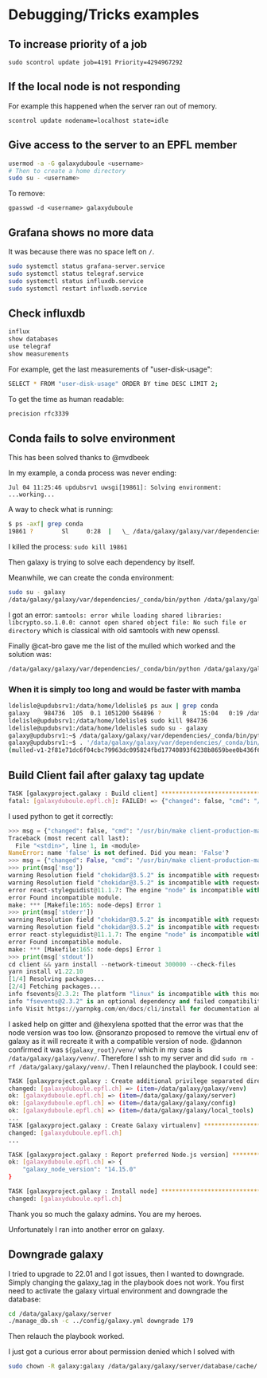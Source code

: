 # Debugging/Tricks examples

## To increase priority of a job

`sudo scontrol update job=4191 Priority=4294967292`

## If the local node is not responding

For example this happened when the server ran out of memory.

`scontrol update nodename=localhost state=idle`

## Give access to the server to an EPFL member

```bash
usermod -a -G galaxyduboule <username>
# Then to create a home directory
sudo su - <username>
```

To remove:

`gpasswd -d <username> galaxyduboule`

## Grafana shows no more data

It was because there was no space left on `/`.

```bash
sudo systemctl status grafana-server.service
sudo systemctl status telegraf.service
sudo systemctl status influxdb.service 
sudo systemctl restart influxdb.service 
```

## Check influxdb

```bash
influx
show databases
use telegraf
show measurements
```

For example, get the last measurements of "user-disk-usage":

```bash
SELECT * FROM "user-disk-usage" ORDER BY time DESC LIMIT 2;
```

To get the time as human readable:

```bash
precision rfc3339
```

## Conda fails to solve environment

This has been solved thanks to @mvdbeek

In my example, a conda process was never ending:

```log
Jul 04 11:25:46 updubsrv1 uwsgi[19861]: Solving environment: ...working...
```

A way to check what is running:

```bash
$ ps -axf| grep conda
19861 ?        Sl     0:28  |   \_ /data/galaxy/galaxy/var/dependencies/_conda/bin/python /data/galaxy/galaxy/var/dependencies/_conda/bin/conda create -y --quiet --override-channels --channel conda-forge --channel bioconda --channel defaults --name mulled-v1-c9f488ec0e9a96bed61dcc2e074b26ce37ed596751861ff368fd824a2a5f11d4 htseq=0.9.1 samtools=1.7
```

I killed the process: ``sudo kill 19861``

Then galaxy is trying to solve each dependency by itself.

Meanwhile, we can create the conda environment:

```bash
sudo su - galaxy
/data/galaxy/galaxy/var/dependencies/_conda/bin/python /data/galaxy/galaxy/var/dependencies/_conda/bin/conda create -y --quiet --override-channels --channel conda-forge --channel bioconda --channel defaults -p /data/galaxy/galaxy/var/dependencies/_conda/envs/mulled-v1-c9f488ec0e9a96bed61dcc2e074b26ce37ed596751861ff368fd824a2a5f11d4 htseq=0.9.1 samtools=1.7 python=3.8
```

I got an error: `samtools: error while loading shared libraries: libcrypto.so.1.0.0: cannot open shared object file: No such file or directory` which is classical with old samtools with new openssl.

Finally @cat-bro gave me the list of the mulled which worked and the solution was:

```bash
/data/galaxy/galaxy/var/dependencies/_conda/bin/python /data/galaxy/galaxy/var/dependencies/_conda/bin/conda create -y --quiet --override-channels --channel conda-forge --channel bioconda --channel defaults -p /data/galaxy/galaxy/var/dependencies/_conda/envs/mulled-v1-c9f488ec0e9a96bed61dcc2e074b26ce37ed596751861ff368fd824a2a5f11d4 htseq=0.9.1 samtools=1.7 python=3.7.1 openssl=1.0.2p
```

### When it is simply too long and would be faster with mamba

```bash
ldelisle@updubsrv1:/data/home/ldelisle$ ps aux | grep conda
galaxy    984736  105  0.1 1051200 564896 ?      R    15:04   0:19 /data/galaxy/galaxy/var/dependencies/_conda/bin/python /data/galaxy/galaxy/var/dependencies/_conda/bin/conda create -y --quiet --override-channels --channel conda-forge --channel bioconda --channel defaults --channel pytorch --channel ilastik-forge --name mulled-v1-2f81e71dc6f04cbc79963dc095824fbd17740893f6238b8659bee0b436f66105 fiji=20220414 python=3.7 fiji-max_inscribed_circles=1.1.2 fiji-ilastik=1.8.2
ldelisle@updubsrv1:/data/home/ldelisle$ sudo kill 984736
ldelisle@updubsrv1:/data/home/ldelisle$ sudo su - galaxy
galaxy@updubsrv1:~$ /data/galaxy/galaxy/var/dependencies/_conda/bin/python /data/galaxy/galaxy/var/dependencies/_conda/bin/conda create -y --quiet --override-channels --channel conda-forge --channel bioconda --channel defaults -p /data/galaxy/galaxy/var/dependencies/_conda/envs/mulled-v1-2f81e71dc6f04cbc79963dc095824fbd17740893f6238b8659bee0b436f66105 python=3.7 mamba
galaxy@updubsrv1:~$ . '/data/galaxy/galaxy/var/dependencies/_conda/bin/activate' /data/galaxy/galaxy/var/dependencies/_conda/envs/mulled-v1-2f81e71dc6f04cbc79963dc095824fbd17740893f6238b8659bee0b436f66105/
(mulled-v1-2f81e71dc6f04cbc79963dc095824fbd17740893f6238b8659bee0b436f66105) galaxy@updubsrv1:~$ mamba install  -y --quiet --override-channels --channel conda-forge --channel bioconda --channel defaults --channel pytorch --channel ilastik-forge  fiji=20220414 python=3.7 fiji-max_inscribed_circles=1.1.2 fiji-ilastik=1.8.2
```

## Build Client fail after galaxy tag update

```bash
TASK [galaxyproject.galaxy : Build client] ******************************************************************************************************************************************************************************************************************************
fatal: [galaxyduboule.epfl.ch]: FAILED! => {"changed": false, "cmd": "/usr/bin/make client-production-maps", "msg": "warning Resolution field \"chokidar@3.5.2\" is incompatible with requested version \"chokidar@^2.0.0\"\nwarning Resolution field \"chokidar@3.5.2\" is incompatible with requested version \"chokidar@^2.1.8\"\nerror react-styleguidist@11.1.7: The engine \"node\" is incompatible with this module. Expected version \">=14\". Got \"12.16.3\"\nerror Found incompatible module.\nmake: *** [Makefile:165: node-deps] Error 1", "rc": 2, "stderr": "warning Resolution field \"chokidar@3.5.2\" is incompatible with requested version \"chokidar@^2.0.0\"\nwarning Resolution field \"chokidar@3.5.2\" is incompatible with requested version \"chokidar@^2.1.8\"\nerror react-styleguidist@11.1.7: The engine \"node\" is incompatible with this module. Expected version \">=14\". Got \"12.16.3\"\nerror Found incompatible module.\nmake: *** [Makefile:165: node-deps] Error 1\n", "stderr_lines": ["warning Resolution field \"chokidar@3.5.2\" is incompatible with requested version \"chokidar@^2.0.0\"", "warning Resolution field \"chokidar@3.5.2\" is incompatible with requested version \"chokidar@^2.1.8\"", "error react-styleguidist@11.1.7: The engine \"node\" is incompatible with this module. Expected version \">=14\". Got \"12.16.3\"", "error Found incompatible module.", "make: *** [Makefile:165: node-deps] Error 1"], "stdout": "cd client && yarn install --network-timeout 300000 --check-files\nyarn install v1.22.10\n[1/4] Resolving packages...\n[2/4] Fetching packages...\ninfo fsevents@2.3.2: The platform \"linux\" is incompatible with this module.\ninfo \"fsevents@2.3.2\" is an optional dependency and failed compatibility check. Excluding it from installation.\ninfo Visit https://yarnpkg.com/en/docs/cli/install for documentation about this command.\n", "stdout_lines": ["cd client && yarn install --network-timeout 300000 --check-files", "yarn install v1.22.10", "[1/4] Resolving packages...", "[2/4] Fetching packages...", "info fsevents@2.3.2: The platform \"linux\" is incompatible with this module.", "info \"fsevents@2.3.2\" is an optional dependency and failed compatibility check. Excluding it from installation.", "info Visit https://yarnpkg.com/en/docs/cli/install for documentation about this command."]}
```

I used python to get it correctly:

```python
>>> msg = {"changed": false, "cmd": "/usr/bin/make client-production-maps", "msg": "warning Resolution field \"chokidar@3.5.2\" is incompatible with requested version \"chokidar@^2.0.0\"\nwarning Resolution field \"chokidar@3.5.2\" is incompatible with requested version \"chokidar@^2.1.8\"\nerror react-styleguidist@11.1.7: The engine \"node\" is incompatible with this module. Expected version \">=14\". Got \"12.16.3\"\nerror Found incompatible module.\nmake: *** [Makefile:165: node-deps] Error 1", "rc": 2, "stderr": "warning Resolution field \"chokidar@3.5.2\" is incompatible with requested version \"chokidar@^2.0.0\"\nwarning Resolution field \"chokidar@3.5.2\" is incompatible with requested version \"chokidar@^2.1.8\"\nerror react-styleguidist@11.1.7: The engine \"node\" is incompatible with this module. Expected version \">=14\". Got \"12.16.3\"\nerror Found incompatible module.\nmake: *** [Makefile:165: node-deps] Error 1\n", "stderr_lines": ["warning Resolution field \"chokidar@3.5.2\" is incompatible with requested version \"chokidar@^2.0.0\"", "warning Resolution field \"chokidar@3.5.2\" is incompatible with requested version \"chokidar@^2.1.8\"", "error react-styleguidist@11.1.7: The engine \"node\" is incompatible with this module. Expected version \">=14\". Got \"12.16.3\"", "error Found incompatible module.", "make: *** [Makefile:165: node-deps] Error 1"], "stdout": "cd client && yarn install --network-timeout 300000 --check-files\nyarn install v1.22.10\n[1/4] Resolving packages...\n[2/4] Fetching packages...\ninfo fsevents@2.3.2: The platform \"linux\" is incompatible with this module.\ninfo \"fsevents@2.3.2\" is an optional dependency and failed compatibility check. Excluding it from installation.\ninfo Visit https://yarnpkg.com/en/docs/cli/install for documentation about this command.\n", "stdout_lines": ["cd client && yarn install --network-timeout 300000 --check-files", "yarn install v1.22.10", "[1/4] Resolving packages...", "[2/4] Fetching packages...", "info fsevents@2.3.2: The platform \"linux\" is incompatible with this module.", "info \"fsevents@2.3.2\" is an optional dependency and failed compatibility check. Excluding it from installation.", "info Visit https://yarnpkg.com/en/docs/cli/install for documentation about this command."]}
Traceback (most recent call last):
  File "<stdin>", line 1, in <module>
NameError: name 'false' is not defined. Did you mean: 'False'?
>>> msg = {"changed": False, "cmd": "/usr/bin/make client-production-maps", "msg": "warning Resolution field \"chokidar@3.5.2\" is incompatible with requested version \"chokidar@^2.0.0\"\nwarning Resolution field \"chokidar@3.5.2\" is incompatible with requested version \"chokidar@^2.1.8\"\nerror react-styleguidist@11.1.7: The engine \"node\" is incompatible with this module. Expected version \">=14\". Got \"12.16.3\"\nerror Found incompatible module.\nmake: *** [Makefile:165: node-deps] Error 1", "rc": 2, "stderr": "warning Resolution field \"chokidar@3.5.2\" is incompatible with requested version \"chokidar@^2.0.0\"\nwarning Resolution field \"chokidar@3.5.2\" is incompatible with requested version \"chokidar@^2.1.8\"\nerror react-styleguidist@11.1.7: The engine \"node\" is incompatible with this module. Expected version \">=14\". Got \"12.16.3\"\nerror Found incompatible module.\nmake: *** [Makefile:165: node-deps] Error 1\n", "stderr_lines": ["warning Resolution field \"chokidar@3.5.2\" is incompatible with requested version \"chokidar@^2.0.0\"", "warning Resolution field \"chokidar@3.5.2\" is incompatible with requested version \"chokidar@^2.1.8\"", "error react-styleguidist@11.1.7: The engine \"node\" is incompatible with this module. Expected version \">=14\". Got \"12.16.3\"", "error Found incompatible module.", "make: *** [Makefile:165: node-deps] Error 1"], "stdout": "cd client && yarn install --network-timeout 300000 --check-files\nyarn install v1.22.10\n[1/4] Resolving packages...\n[2/4] Fetching packages...\ninfo fsevents@2.3.2: The platform \"linux\" is incompatible with this module.\ninfo \"fsevents@2.3.2\" is an optional dependency and failed compatibility check. Excluding it from installation.\ninfo Visit https://yarnpkg.com/en/docs/cli/install for documentation about this command.\n", "stdout_lines": ["cd client && yarn install --network-timeout 300000 --check-files", "yarn install v1.22.10", "[1/4] Resolving packages...", "[2/4] Fetching packages...", "info fsevents@2.3.2: The platform \"linux\" is incompatible with this module.", "info \"fsevents@2.3.2\" is an optional dependency and failed compatibility check. Excluding it from installation.", "info Visit https://yarnpkg.com/en/docs/cli/install for documentation about this command."]}
>>> print(msg['msg'])
warning Resolution field "chokidar@3.5.2" is incompatible with requested version "chokidar@^2.0.0"
warning Resolution field "chokidar@3.5.2" is incompatible with requested version "chokidar@^2.1.8"
error react-styleguidist@11.1.7: The engine "node" is incompatible with this module. Expected version ">=14". Got "12.16.3"
error Found incompatible module.
make: *** [Makefile:165: node-deps] Error 1
>>> print(msg['stderr'])
warning Resolution field "chokidar@3.5.2" is incompatible with requested version "chokidar@^2.0.0"
warning Resolution field "chokidar@3.5.2" is incompatible with requested version "chokidar@^2.1.8"
error react-styleguidist@11.1.7: The engine "node" is incompatible with this module. Expected version ">=14". Got "12.16.3"
error Found incompatible module.
make: *** [Makefile:165: node-deps] Error 1
>>> print(msg['stdout'])
cd client && yarn install --network-timeout 300000 --check-files
yarn install v1.22.10
[1/4] Resolving packages...
[2/4] Fetching packages...
info fsevents@2.3.2: The platform "linux" is incompatible with this module.
info "fsevents@2.3.2" is an optional dependency and failed compatibility check. Excluding it from installation.
info Visit https://yarnpkg.com/en/docs/cli/install for documentation about this command.
```

I asked help on gitter and @hexylena spotted that the error was that the node version was too low. @nsoranzo proposed to remove the virtual env of galaxy as it will recreate it with a compatible version of node. @dannon confirmed it was `${galaxy_root}/venv/` which in my case is `/data/galaxy/galaxy/venv/`. Therefore I ssh to my server and did `sudo rm -rf /data/galaxy/galaxy/venv/`. Then I relaunched the playbook. I could see:

```bash
TASK [galaxyproject.galaxy : Create additional privilege separated directories] ***********************
changed: [galaxyduboule.epfl.ch] => (item=/data/galaxy/galaxy/venv)
ok: [galaxyduboule.epfl.ch] => (item=/data/galaxy/galaxy/server)
ok: [galaxyduboule.epfl.ch] => (item=/data/galaxy/galaxy/config)
ok: [galaxyduboule.epfl.ch] => (item=/data/galaxy/galaxy/local_tools)
...
TASK [galaxyproject.galaxy : Create Galaxy virtualenv] ************************************************
changed: [galaxyduboule.epfl.ch]
...

TASK [galaxyproject.galaxy : Report preferred Node.js version] ****************************************
ok: [galaxyduboule.epfl.ch] => {
    "galaxy_node_version": "14.15.0"
}

TASK [galaxyproject.galaxy : Install node] ************************************************************
changed: [galaxyduboule.epfl.ch]

```

Thank you so much the galaxy admins. You are my heroes.

Unfortunately I ran into another error on galaxy.

## Downgrade galaxy

I tried to upgrade to 22.01 and I got issues, then I wanted to downgrade. Simply changing the galaxy_tag in the playbook does not work. You first need to activate the galaxy virtual environment and downgrade the database:

```bash
cd /data/galaxy/galaxy/server
./manage_db.sh -c ../config/galaxy.yml downgrade 179
```

Then relauch the playbook worked.

I just got a curious error about permission denied which I solved with

```bash
sudo chown -R galaxy:galaxy /data/galaxy/galaxy/server/database/cache/
```
